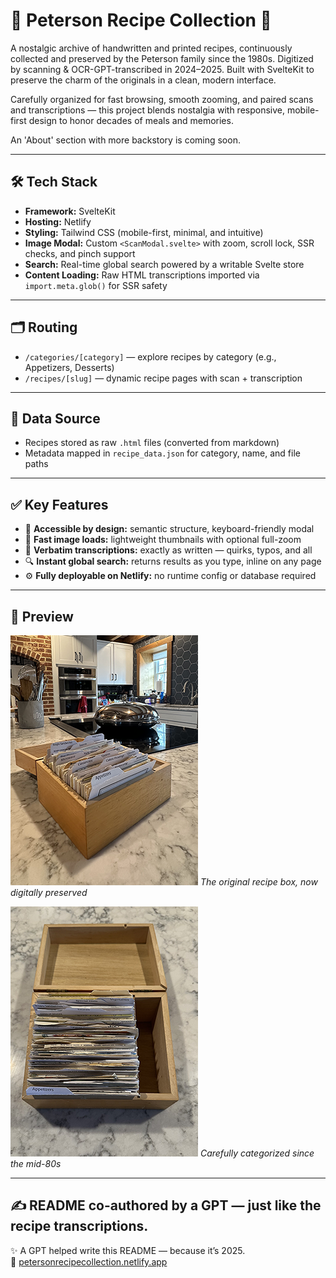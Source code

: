 # 🥘 Peterson Recipe Collection 🥘

A nostalgic archive of handwritten and printed recipes, continuously collected and preserved by the Peterson family since the 1980s. Digitized by scanning & OCR-GPT-transcribed in 2024–2025. Built with SvelteKit to preserve the charm of the originals in a clean, modern interface.

Carefully organized for fast browsing, smooth zooming, and paired scans and transcriptions — this project blends nostalgia with responsive, mobile-first design to honor decades of meals and memories.

An 'About' section with more backstory is coming soon.

---

## 🛠️ Tech Stack

- **Framework:** SvelteKit  
- **Hosting:** Netlify  
- **Styling:** Tailwind CSS (mobile-first, minimal, and intuitive)  
- **Image Modal:** Custom `<ScanModal.svelte>` with zoom, scroll lock, SSR checks, and pinch support  
- **Search:** Real-time global search powered by a writable Svelte store  
- **Content Loading:** Raw HTML transcriptions imported via `import.meta.glob()` for SSR safety

---

## 🗂️ Routing

- `/categories/[category]` — explore recipes by category (e.g., Appetizers, Desserts)  
- `/recipes/[slug]` — dynamic recipe pages with scan + transcription

---

## 💾 Data Source

- Recipes stored as raw `.html` files (converted from markdown)  
- Metadata mapped in `recipe_data.json` for category, name, and file paths

---

## ✅ Key Features

- 🧠 **Accessible by design:** semantic structure, keyboard-friendly modal  
- 🧲 **Fast image loads:** lightweight thumbnails with optional full-zoom  
- 🧵 **Verbatim transcriptions:** exactly as written — quirks, typos, and all  
- 🔍 **Instant global search:** returns results as you type, inline on any page  
- ⚙️ **Fully deployable on Netlify:** no runtime config or database required

---

## 📸 Preview

![Recipe Box](static/photographs/kitchen-tall-READMEmd.png)
*The original recipe box, now digitally preserved*

![Live Recipe Page](static/photographs/categories-overhead-READMEmd.png)
*Carefully categorized since the mid-80s*

---

## ✍️ README co-authored by a GPT — just like the recipe transcriptions.

✨ A GPT helped write this README — because it’s 2025.  
🔗 [petersonrecipecollection.netlify.app](https://petersonrecipecollection.netlify.app)

